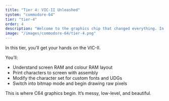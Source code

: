 ```yaml
---
title: "Tier 4: VIC-II Unleashed"
system: "commodore-64"
tier: "tier-4"
order: 4
description: "Welcome to the graphics chip that changed everything. In this tier, you’ll draw in character mode, touch bitmaps, and start building visual effects the Commodore way."
image: "/images/commodore-64/tier-4.png"
---
```


In this tier, you’ll get your hands on the VIC-II.

You’ll:
- Understand screen RAM and colour RAM layout
- Print characters to screen with assembly
- Modify the character set for custom fonts and UDGs
- Switch into bitmap mode and begin drawing raw pixels

This is where C64 graphics begin. It’s messy, low-level, and beautiful.
